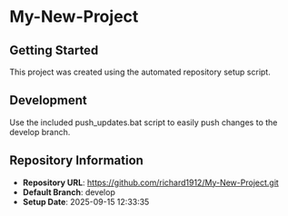 # My-New-Project



## Getting Started

This project was created using the automated repository setup script.

## Development

Use the included push_updates.bat script to easily push changes to the develop branch.

## Repository Information

- **Repository URL**: https://github.com/richard1912/My-New-Project.git
- **Default Branch**: develop
- **Setup Date**: 2025-09-15 12:33:35
